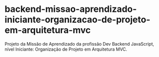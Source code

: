 # backend-missao-aprendizado-iniciante-organizacao-de-projeto-em-arquitetura-mvc
Projeto da Missão de Aprendizado da profissão Dev Backend JavaScript, nível Iniciante: Organização de Projeto em Arquitetura MVC.
